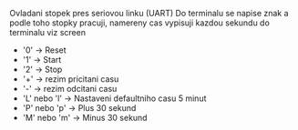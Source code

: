 Ovladani stopek pres seriovou linku (UART)
Do terminalu se napise znak a podle toho stopky pracuji, namereny cas vypisuji kazdou sekundu do terminalu viz screen
- '0' -> Reset
- '1' -> Start
- '2' -> Stop
- '+' -> rezim pricitani casu
- '-' -> rezim odcitani casu
- 'L' nebo 'l' -> Nastaveni defaultniho casu 5 minut
- 'P' nebo 'p' -> Plus 30 sekund
- 'M' nebo 'm' -> Minus 30 sekund
